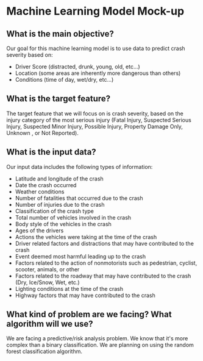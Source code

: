 # Machine Learning Model Mock-up

## What is the main objective? 
Our goal for this machine learning model is to use data to predict crash severity based on:
* Driver Score (distracted, drunk, young, old, etc...)
* Location (some areas are inherently more dangerous than others)
* Conditions (time of day, wet/dry, etc...)

## What is the target feature?
The target feature that we will focus on is crash severity, based on the injury category of the most serious injury (Fatal Injury, Suspected Serious Injury, Suspected Minor Injury, Possible Injury, Property Damage Only, Unknown , or Not Reported). 

## What is the input data?
Our input data includes the following types of information:

* Latitude and longitude of the crash
* Date the crash occurred
* Weather conditions
* Number of fatalities that occurred due to the crash
* Number of injuries due to the crash
* Classification of the crash type
* Total number of vehicles involved in the crash
* Body style of the vehicles in the crash
* Ages of the drivers
* Actions the vehicles were taking at the time of the crash 
* Driver related factors and distractions that may have contributed to the crash 
* Event deemed most harmful leading up to the crash
* Factors related to the action of nonmotorists such as pedestrian, cyclist, scooter, animals, or other 
* Factors related to the roadway that may have contributed to the crash (Dry, Ice/Snow, Wet, etc.)
* Lighting conditions at the time of the crash
* Highway factors that may have contributed to the crash

## What kind of problem are we facing? What algorithm will we use?
We are facing a predictive/risk analysis problem. We know that it's more complex than a binary classification. We are planning on using the random forest classification algorithm.
	



 
